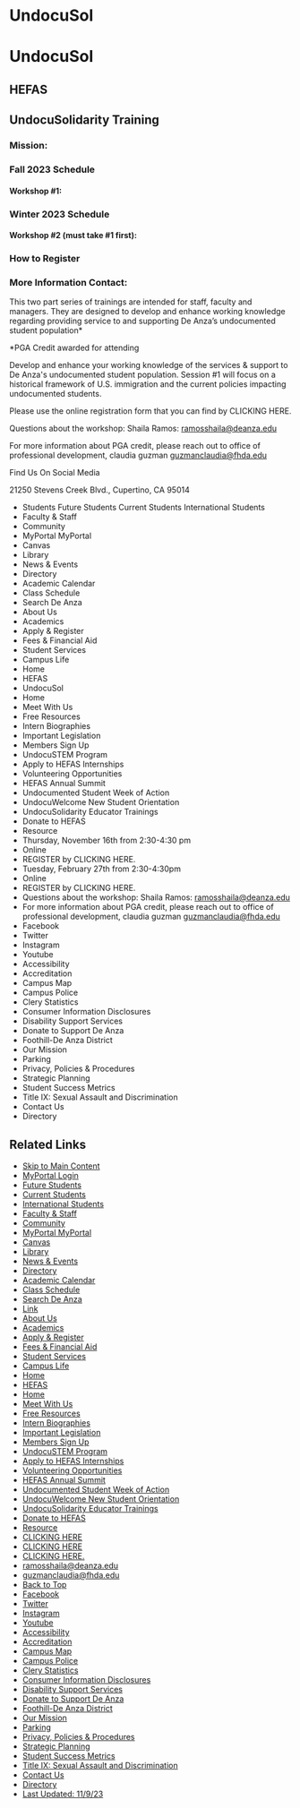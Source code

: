 # UndocuSol

# UndocuSol

## HEFAS

## UndocuSolidarity Training

### Mission:

### Fall 2023 Schedule

#### Workshop #1:

### Winter 2023 Schedule

#### Workshop #2 (must take #1 first):

### How to Register

### More Information Contact:

This two part series of trainings are intended for staff, faculty and managers. They are designed to develop and enhance working knowledge regarding providing service to and supporting De Anza’s undocumented student population*

*PGA Credit awarded for attending

Develop and enhance your working knowledge of the services & support to De Anza's undocumented student population. Session #1 will focus on a historical framework of U.S. immigration and the current policies impacting undocumented students.

Please use the online registration form that you can find by CLICKING HERE.

Questions about the workshop: Shaila Ramos: ramosshaila@deanza.edu

For more information about PGA credit, please reach out to office of professional development, claudia guzman guzmanclaudia@fhda.edu

Find Us On Social Media

21250 Stevens Creek Blvd., Cupertino, CA 95014

- Students Future Students Current Students International Students
- Faculty & Staff
- Community
- MyPortal MyPortal
- Canvas
- Library
- News & Events
- Directory
- Academic Calendar
- Class Schedule
- Search De Anza
- About Us
- Academics
- Apply & Register
- Fees & Financial Aid
- Student Services
- Campus Life
- Home
- HEFAS
- UndocuSol
- Home
- Meet With Us
- Free Resources
- Intern Biographies
- Important Legislation
- Members Sign Up
- UndocuSTEM Program
- Apply to HEFAS Internships
- Volunteering Opportunities
- HEFAS Annual Summit
- Undocumented Student Week of Action
- UndocuWelcome New Student Orientation
- UndocuSolidarity Educator Trainings
- Donate to HEFAS
- Resource
- Thursday, November 16th from 2:30-4:30 pm
- Online
- REGISTER by CLICKING HERE.
- Tuesday, February 27th from 2:30-4:30pm
- Online
- REGISTER by CLICKING HERE.
- Questions about the workshop: Shaila Ramos: ramosshaila@deanza.edu
- For more information about PGA credit, please reach out to office of professional development, claudia guzman guzmanclaudia@fhda.edu
- Facebook
- Twitter
- Instagram
- Youtube
- Accessibility
- Accreditation
- Campus Map
- Campus Police
- Clery Statistics
- Consumer Information Disclosures
- Disability Support Services
- Donate to Support De Anza
- Foothill-De Anza District
- Our Mission
- Parking
- Privacy, Policies & Procedures
- Strategic Planning
- Student Success Metrics
- Title IX: Sexual Assault and Discrimination
- Contact Us
- Directory

## Related Links
- [Skip to Main Content](https://www.deanza.edu#main-content)
- [MyPortal Login](https://myportal.fhda.edu/)
- [Future Students](https://www.deanza.edu/outreach/)
- [Current Students](https://www.deanza.edu/students/)
- [International Students](https://www.deanza.edu/international/)
- [Faculty & Staff](https://www.deanza.edu/employees/)
- [Community](https://www.deanza.edu/community/)
- [MyPortal MyPortal](https://myportal.fhda.edu/)
- [Canvas](https://deanza.instructure.com/)
- [Library](https://www.deanza.edu/library/)
- [News & Events](https://www.deanza.edu/news/)
- [Directory](https://www.deanza.edu/directory/)
- [Academic Calendar](https://www.deanza.edu/calendar/)
- [Class Schedule](https://www.deanza.edu/schedule/)
- [Search De Anza](https://www.deanza.edu#)
- [Link](https://www.deanza.edu/)
- [About Us](https://www.deanza.edu/about-us/)
- [Academics](https://www.deanza.edu/academics/)
- [Apply & Register](https://www.deanza.edu/apply-and-register/)
- [Fees & Financial Aid](https://www.deanza.edu/fees-and-financial-aid/)
- [Student Services](https://www.deanza.edu/services/)
- [Campus Life](https://www.deanza.edu/campus-life/)
- [Home](https://www.deanza.edu/)
- [HEFAS](https://www.deanza.edu/hefas/)
- [Home](https://www.deanza.edu/hefas/index.html)
- [Meet With Us](https://www.deanza.edu/hefas/ZoomHours.html)
- [Free Resources](https://www.deanza.edu/hefas/resources.html)
- [Intern Biographies](https://www.deanza.edu/hefas/internbio.html)
- [Important Legislation](https://www.deanza.edu/hefas/legislation.html)
- [Members Sign Up](https://www.deanza.edu/hefas/Members.html)
- [UndocuSTEM Program](https://www.deanza.edu/hefas/undocustem.html)
- [Apply to HEFAS Internships](https://www.deanza.edu/hefas/Internships.html)
- [Volunteering Opportunities](https://www.deanza.edu/hefas/Volunteering.html)
- [HEFAS Annual Summit](https://www.deanza.edu/hefas/Summit.html)
- [Undocumented Student Week of Action](https://www.deanza.edu/hefas/action-week.html)
- [UndocuWelcome New Student Orientation](https://www.deanza.edu/vida/undocuwelcome.html)
- [UndocuSolidarity Educator Trainings](https://www.deanza.edu/hefas/undocusol.html)
- [Donate to HEFAS](https://www.deanza.edu/hefas/donations.hefas.html)
- [Resource](https://www.deanza.edu/hefas/resource_2.html)
- [CLICKING HERE](https://forms.gle/P8mvprJpCjTTXT1R7)
- [CLICKING HERE](https://forms.gle/P8mvprJpCjTTXT1R7)
- [CLICKING HERE.](https://forms.gle/P8mvprJpCjTTXT1R7)
- [ramosshaila@deanza.edu](https://www.deanza.edumailto:ramosshaila@deanza.edu)
- [guzmanclaudia@fhda.edu](https://www.deanza.edumailto:guzmanclaudia@fhda.edu)
- [Back to Top](https://www.deanza.edu#top)
- [Facebook](https://www.facebook.com/deanzacollege)
- [Twitter](https://twitter.com/deanza_college)
- [Instagram](https://instagram.com/deanzacollege)
- [Youtube](https://www.youtube.com/user/DAWebTeam)
- [Accessibility](https://www.deanza.edu/communications/web_accessibility.html)
- [Accreditation](https://www.deanza.edu/accreditation/)
- [Campus Map](https://www.deanza.edu/maps-and-tours/)
- [Campus Police](https://www.deanza.edu/police/)
- [Clery Statistics](https://www.deanza.edu/police/clerystatistics.html)
- [Consumer Information Disclosures](https://www.deanza.edu/policies/consumer.html)
- [Disability Support Services](https://www.deanza.edu/dsps/dss/)
- [Donate to Support De Anza](https://secure.e2rm.com/registrant/startup.aspx?eventid=387751)
- [Foothill-De Anza District](http://www.fhda.edu/)
- [Our Mission](https://www.deanza.edu/about-us/mission-and-values.html)
- [Parking](https://www.deanza.edu/parking/)
- [Privacy, Policies & Procedures](https://www.deanza.edu/policies/)
- [Strategic Planning](https://www.deanza.edu/strategic/)
- [Student Success Metrics](https://www.calpassplus.org/LaunchBoard/Student-Success-Metrics)
- [Title IX: Sexual Assault and Discrimination](https://www.deanza.edu/titleix/)
- [Contact Us](https://www.deanza.edu/contact-us/)
- [Directory](https://www.deanza.edu/directory/)
- [Last Updated: 11/9/23](https://a.cms.omniupdate.com/11/?skin=fhda&account=deanza&site=deanza_web&action=de&path=/hefas/undocusol.pcf)